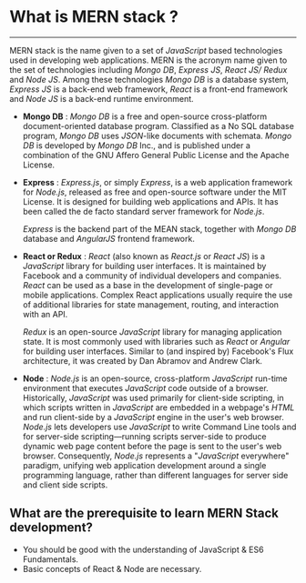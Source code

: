 # What is MERN stack ?
---
MERN stack is the name given to a set of *JavaScript* based technologies used in developing web applications. MERN is the acronym name given to the set of technologies including *Mongo DB*, *Express JS*, *React JS/ Redux* and *Node JS*. Among these technologies *Mongo DB* is a database system, *Express JS* is a back-end web framework, *React* is a front-end framework and *Node JS* is a back-end runtime environment.

- __Mongo DB__ : *Mongo DB* is a free and open-source cross-platform document-oriented database program. Classified as a No SQL database program, *Mongo DB* uses *JSON*-like documents with schemata. *Mongo DB* is developed by *Mongo DB* Inc., and is published under a combination of the GNU Affero General Public License and the Apache License.

- __Express__ : *Express.js*, or simply *Express*, is a web application framework for *Node.js*, released as free and open-source software under the MIT License. It is designed for building web applications and APIs. It has been called the de facto standard server framework for *Node.js*.

    *Express* is the backend part of the MEAN stack, together with *Mongo DB* database and *AngularJS* frontend framework.

- __React or Redux__ : *React* (also known as *React.js* or *React JS*) is a *JavaScript* library for building user interfaces. It is maintained by Facebook and a community of individual developers and companies.
    *React* can be used as a base in the development of single-page or mobile applications. Complex React applications usually require the use of additional libraries for state management, routing, and interaction with an API.

    *Redux* is an open-source *JavaScript* library for managing application state. It is most commonly used with libraries such as *React* or *Angular* for building user interfaces. Similar to (and inspired by) Facebook's Flux architecture, it was created by Dan Abramov and Andrew Clark.

- __Node__ : *Node.js* is an open-source, cross-platform *JavaScript* run-time environment that executes *JavaScript* code outside of a browser. Historically, *JavaScript* was used primarily for client-side scripting, in which scripts written in *JavaScript* are embedded in a webpage's *HTML* and run client-side by a *JavaScript* engine in the user's web browser. *Node.js* lets developers use *JavaScript* to write Command Line tools and for server-side scripting—running scripts server-side to produce dynamic web page content before the page is sent to the user's web browser. Consequently, *Node.js* represents a "*JavaScript* everywhere" paradigm, unifying web application development around a single programming language, rather than different languages for server side and client side scripts.


## What are the prerequisite to learn MERN Stack development?

- You should be good  with the understanding  of JavaScript & ES6 Fundamentals.
- Basic concepts of React & Node are necessary.